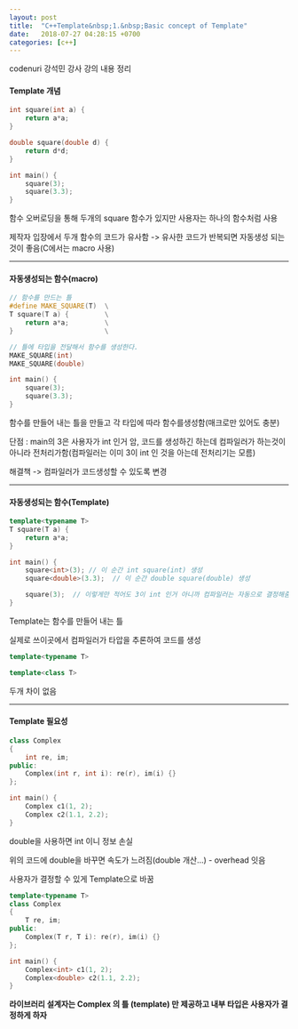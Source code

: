 ```yaml
---
layout: post
title:  "C++Template&nbsp;1.&nbsp;Basic concept of Template"
date:   2018-07-27 04:28:15 +0700
categories: [c++]
---
```


codenuri 강석민 강사 강의 내용 정리

#### Template 개념

```cpp
int square(int a) {
    return a*a;
}

double square(double d) {
    return d*d;
}

int main() {
    square(3);
    square(3.3);
}
```
함수 오버로딩을 통해 두개의 square 함수가 있지만 사용자는 하나의 함수처럼 사용

제작자 입장에서 두개 함수의 코드가 유사함 -> 유사한 코드가 반복되면 자동생성 되는 것이 좋음(C에서는 macro 사용)

---

#### 자동생성되는 함수(macro)

```cpp
// 함수를 만드는 틀
#define MAKE_SQUARE(T)  \
T square(T a) {         \
    return a*a;         \
}                       \

// 틀에 타입을 전달해서 함수를 생성한다.
MAKE_SQUARE(int)
MAKE_SQUARE(double)

int main() {
    square(3);
    square(3.3);
}
```

함수를 만들어 내는 틀을 만들고 각 타입에 따라 함수를생성함(매크로만 있어도 충분)

단점 : main의 3은 사용자가 int 인거 암, 코드를 생성하긴 하는데 컴파일러가 하는것이 아니라 전처리가함(컴파일러는 이미 3이 int 인 것을 아는데 전처리기는 모름)

해결책 -> 컴파일러가 코드생성할 수 있도록 변경

---

#### 자동생성되는 함수(Template)

```cpp
template<typename T>
T square(T a) {
    return a*a;
}

int main() {
    square<int>(3); // 이 순간 int square(int) 생성
    square<double>(3.3);  // 이 순간 double square(double) 생성

    square(3);  // 이렇게만 적어도 3이 int 인거 아니까 컴파일러는 자동으로 결정해줌
}
```

Template는 함수를 만들어 내는 틀

실제로 쓰이곳에서 컴파일러가 타압을 추론하여 코드를 생성


```cpp
template<typename T>

template<class T>
```

두개 차이 없음

---

#### Template 필요성

```cpp
class Complex
{
    int re, im;
public:
    Complex(int r, int i): re(r), im(i) {}
};

int main() {
    Complex c1(1, 2);
    Complex c2(1.1, 2.2);
}
```
double을 사용하면 int 이니 정보 손실

위의 코드에 double을 바꾸면 속도가 느려짐(double 개산...) - overhead 잇음

사용자가 결정할 수 있게 Template으로 바꿈


```cpp
template<typename T>
class Complex
{
    T re, im;
public:
    Complex(T r, T i): re(r), im(i) {}
};

int main() {
    Complex<int> c1(1, 2);
    Complex<double> c2(1.1, 2.2);
}
```

**라이브러리 설계자는 Complex 의 틀 (template) 만 제공하고 내부 타입은 사용자가 결정하게 하자**